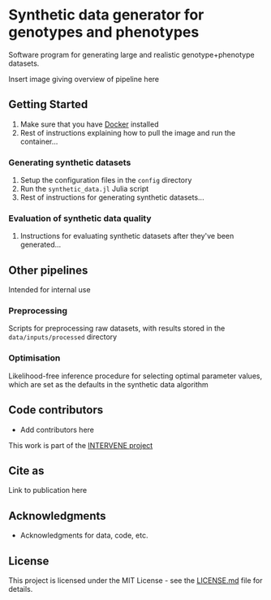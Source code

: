 # Synthetic data generator for genotypes and phenotypes

Software program for generating large and realistic genotype+phenotype datasets. 

Insert image giving overview of pipeline here

## Getting Started

1. Make sure that you have [Docker](https://docs.docker.com/get-docker/) installed
2. Rest of instructions explaining how to pull the image and run the container...

### Generating synthetic datasets

1. Setup the configuration files in the `config` directory
1. Run the `synthetic_data.jl` Julia script
1. Rest of instructions for generating synthetic datasets...

### Evaluation of synthetic data quality

1. Instructions for evaluating synthetic datasets after they've been generated...

## Other pipelines

Intended for internal use

### Preprocessing

Scripts for preprocessing raw datasets, with results stored in the `data/inputs/processed` directory

### Optimisation

Likelihood-free inference procedure for selecting optimal parameter values, which are set as the defaults in the synthetic data algorithm

## Code contributors

* Add contributors here

This work is part of the [INTERVENE project](https://www.interveneproject.eu/)

## Cite as

Link to publication here

## Acknowledgments

* Acknowledgments for data, code, etc.

## License

This project is licensed under the MIT License - see the [LICENSE.md](LICENSE.md) file for details.
